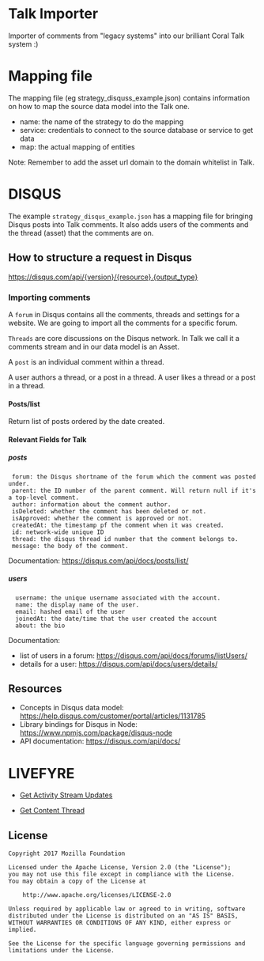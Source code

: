 # Talk Importer

Importer of comments from "legacy systems" into our brilliant Coral Talk system :)

# Mapping file

The mapping file (eg strategy_disquss_example.json) contains information on how to map the source data model into the Talk one. 

* name: the name of the strategy to do the mapping
* service: credentials to connect to the source database or service to get data
* map: the actual mapping of entities

Note: Remember to add the asset url domain to the domain whitelist in Talk.

# DISQUS 

The example `strategy_disqus_example.json` has a mapping file for bringing Disqus posts into Talk comments. It also adds users of the comments and the thread (asset) that the comments are on.


## How to structure a request in Disqus

https://disqus.com/api/{version}/{resource}.{output_type}

### Importing comments

A `forum` in Disqus contains all the comments, threads and settings for a website. We are going to import all the comments for a specific forum.

`Threads` are core discussions on the Disqus network. In Talk we call it a comments stream and in our data model is an Asset.

A `post` is an individual comment within a thread.

A user authors a thread, or a post in a thread.
A user likes a thread or a post in a thread.

#### Posts/list

Return list of posts ordered by the date created.

#### Relevant Fields for Talk

##### posts

```
 forum: the Disqus shortname of the forum which the comment was posted under.
 parent: the ID number of the parent comment. Will return null if it's a top-level comment.
 author: information about the comment author.
 isDeleted: whether the comment has been deleted or not.
 isApproved: whether the comment is approved or not.
 createdAt: the timestamp pf the comment when it was created.
 id: network-wide unique ID
 thread: the disqus thread id number that the comment belongs to.
 message: the body of the comment.
```

Documentation: https://disqus.com/api/docs/posts/list/


##### users

```
  username: the unique username associated with the account.
  name: the display name of the user.
  email: hashed email of the user
  joinedAt: the date/time that the user created the account
  about: the bio
```

Documentation:
* list of users in a forum: https://disqus.com/api/docs/forums/listUsers/
* details for a user: https://disqus.com/api/docs/users/details/

## Resources

* Concepts in Disqus data model: https://help.disqus.com/customer/portal/articles/1131785
* Library bindings for Disqus in Node: https://www.npmjs.com/package/disqus-node
* API documentation: https://disqus.com/api/docs/

# LIVEFYRE

* [Get Activity Stream Updates](https://api.livefyre.com/docs/apis/by-category/integration#operation=urn:livefyre:apis:boostrap:operations:api:v3.1:activity:method=get)

* [Get Content Thread](https://api.livefyre.com/docs/apis/by-category/collection-content#operation=urn:livefyre:apis:bootstrap:operations:api:v3.0:content:thread:method=get)

## License

    Copyright 2017 Mozilla Foundation

    Licensed under the Apache License, Version 2.0 (the "License");
    you may not use this file except in compliance with the License.
    You may obtain a copy of the License at

        http://www.apache.org/licenses/LICENSE-2.0

    Unless required by applicable law or agreed to in writing, software distributed under the License is distributed on an "AS IS" BASIS, WITHOUT WARRANTIES OR CONDITIONS OF ANY KIND, either express or implied.

    See the License for the specific language governing permissions and limitations under the License.